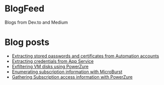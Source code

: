 # BlogFeed
Blogs from Dev.to and Medium

# Blog posts
<!-- BLOG-POST-LIST:START -->
- [Extracting stored passwords and certificates from Automation accounts](https://dev.to/cheahengsoon/extracting-stored-passwords-and-certificates-from-automation-accounts-f7n)
- [Extracting credentials from App Service](https://dev.to/cheahengsoon/extracting-credentials-from-app-service-51e7)
- [Exfiltering VM disks using PowerZure](https://dev.to/cheahengsoon/exfiltering-vm-disks-using-powerzure-2fp5)
- [Enumerating subscription information with MicroBurst](https://dev.to/cheahengsoon/enumerating-subscription-information-with-microburst-35a1)
- [Gathering Subscription access information with PowerZure](https://dev.to/cheahengsoon/gathering-subscription-access-information-with-powerzure-2poc)
<!-- BLOG-POST-LIST:END -->
